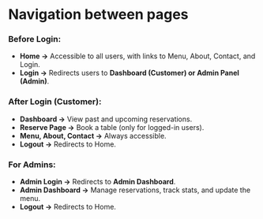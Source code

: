 # Navigation between pages

### **Before Login:**  
- **Home →** Accessible to all users, with links to Menu, About, Contact, and Login.  
- **Login →** Redirects users to **Dashboard (Customer) or Admin Panel (Admin)**.  

### **After Login (Customer):**  
- **Dashboard →** View past and upcoming reservations.  
- **Reserve Page →** Book a table (only for logged-in users).  
- **Menu, About, Contact →** Always accessible.  
- **Logout →** Redirects to Home.  

### **For Admins:**  
- **Admin Login →** Redirects to **Admin Dashboard**.  
- **Admin Dashboard →** Manage reservations, track stats, and update the menu.  
- **Logout →** Redirects to Home.  

